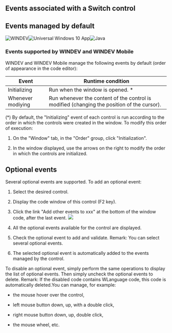 


## Events associated with a Switch control
			



<a name="NOTE1"></a>
<a name="NOTE1_1"></a>


## Events managed by default
<a name="events_managed_default_ELTTEXTE000134"></a>
![WINDEV](https://doc.pcsoft.fr/ext/images/us/WD.png)![Universal Windows 10 App](https://doc.pcsoft.fr/ext/images/us/UNIVERSALAPP.png)![Java](https://doc.pcsoft.fr/ext/images/us/JAVA.png) 

### Events supported by WINDEV and WINDEV Mobile
<a name="events_supported_windev_and_windev_mobile_ELTPARAGRAPHE000013"></a>

WINDEV and WINDEV Mobile manage the following events by default (order of appearance in the code editor):

| Event | Runtime condition |
| --- | --- |
| Initializing | Run when the window is opened. \* |
| Whenever modiying | Run whenever the content of the control is modified (changing the position of the cursor). |


(\*) By default, the "Initializing" event of each control is run according to the order in which the controls were created in the window. To modify this order of execution: 

1. On the "Window" tab, in the "Order" group, click "Initialization".

2. In the window displayed, use the arrows on the right to modify the order in which the controls are initialized.




<a name="NOTE2"></a>
<a name="NOTE2_1"></a>


## Optional events
<a name="optional_events_ELTTEXTE000164"></a>
Several optional events are supported.
To add an optional event:

1. Select the desired control.

2. Display the code window of this control (F2 key).

3. Click the link "Add other events to xxx" at the bottom of the window code, after the last event.  ![](https://doc.pcsoft.fr/en-US/images/image.awp?langid=3&name=Traitements_optionnels_WD_OK%20-%20HC%20N%B0001.gif)


4. All the optional events available for the control are displayed. 

5. Check the optional event to add and validate. 
	Remark: You can select several optional events. 

6. The selected optional event is automatically added to the events managed by the control.




To disable an optional event, simply perform the same operations to display the list of optional events. Then simply uncheck the optional events to delete. 
Remark: If the disabled code contains WLanguage code, this code is automatically deleted.You can manage, for example:

- the mouse hover over the control,

- left mouse button down, up, with a double click,

- right mouse button down, up, double click, 

- the mouse wheel, etc.





